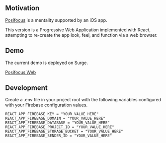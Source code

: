 ## Motivation
[Posifocus](https://posifocus.com/) is a mentality supported by an iOS app.

This version is a Progressive Web Application implemented with React, attempting to re-create the app look, feel, and function via a web browser.

## Demo  

The current demo is deployed on Surge.

[Posifocus Web](https://posifocus.surge.sh)

## Development

Create a .env file in your project root with the following variables configured with your Firebase configuration values.  
```
REACT_APP_FIREBASE_KEY = "YOUR_VALUE_HERE"
REACT_APP_FIREBASE_DOMAIN = "YOUR_VALUE_HERE"
REACT_APP_FIREBASE_DATABASE = "YOUR_VALUE_HERE"
REACT_APP_FIREBASE_PROJECT_ID = "YOUR_VALUE_HERE"
REACT_APP_FIREBASE_STORAGE_BUCKET = "YOUR_VALUE_HERE"
REACT_APP_FIREBASE_SENDER_ID = "YOUR_VALUE_HERE"
```  
